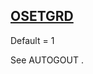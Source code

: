 ## [OSETGRD](https://nexus.hexagon.com/documentationcenter/bundle/MSC_Nastran_2022.4/page/Nastran_Combined_Book/qrg/parameters/TOC.OSETGRD.xhtml)

Default = 1

See  AUTOGOUT .

